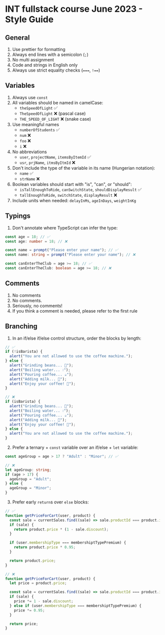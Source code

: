 # INT fullstack course June 2023 - Style Guide

## General

1. Use prettier for formatting
2. Always end lines with a semicolon (`;`)
3. No multi assignment
4. Code and strings in English only
5. Always use strict equality checks (`===`, `!==`)

## Variables

1. Always use `const`
2. All variables should be named in camelCase:
   - `theSpeedOfLight` ✅
   - `TheSpeedOfLight` ❌ (pascal case)
   - `THE_SPEED_OF_LIGHT` ❌ (snake case)
3. Use meaningful names
   - `numberOfStudents` ✅
   - `num` ❌
   - `foo` ❌
   - `i` ❌
4. No abbreviations
   - `user`, `projectName`, `itemsByItemId` ✅
   - `usr`, `prjName`, `itmsByItmId` ❌
5. Don't include the type of the variable in its name (Hungerian notation):
   - `name` ✅
   - `strName` ❌
6. Boolean variables should start with "is", "can", or "should":
   - `isTallEnoughToRide`, `canSwitchState`, `shouldDisplayResult` ✅
   - `tallEnoughToRide`, `switchState`, `displayResult` ❌
7. Include units when needed: `delayInMs`, `ageInDays`, `weightInKg`

## Typings

1. Don't annotate where TypeScript can infer the type:

```typescript
const age = 18; // ✅
const age: number = 18; // ❌

const name = prompt("Please enter your name"); // ✅
const name: string = prompt("Please enter your name"); // ❌

const canEnterTheClub = age >= 18; // ✅
const canEnterTheClub: boolean = age >= 18; // ❌
```

## Comments

1. No comments
2. No comments.
3. Seriously, no comments!
4. If you think a comment is needed, please refer to the first rule

## Branching

1. In an if/else if/else control structure, order the blocks by length:

```typescript
// ✅
if (!isBarista) {
  alert("You are not allowed to use the coffee machine.");
} else {
  alert("Grinding beans... 🫘");
  alert("Boiling water... 💧");
  alert("Pouring coffee... ☕");
  alert("Adding milk... 🐄");
  alert("Enjoy your coffee! 🍵");
}

// ❌
if (isBarista) {
  alert("Grinding beans... 🫘");
  alert("Boiling water... 💧");
  alert("Pouring coffee... ☕");
  alert("Adding milk... 🐄");
  alert("Enjoy your coffee! 🍵");
} else {
  alert("You are not allowed to use the coffee machine.");
}
```

2. Prefer a ternary + `const` variable over an if/else + `let` variable:

```typescript
const ageGroup = age > 17 ? "Adult" : "Minor"; // ✅

// ❌
let ageGroup: string;
if (age > 17) {
  ageGroup = "Adult";
} else {
  ageGroup = "Minor";
}
```

3. Prefer early `return`s over `else` blocks:

```typescript
// ✅
function getPriceForCart(user, product) {
  const sale = currentSales.find((sale) => sale.productId === product.id);
  if (sale) {
    return product.price * (1 - sale.discount);
  }

  if (user.membershipType === membershiptTypePremium) {
    return product.price * 0.95;
  }

  return product.price;
}

// ❌
function getPriceForCart(user, product) {
  let price = product.price;

  const sale = currentSales.find((sale) => sale.productId === product.id);
  if (sale) {
    price *= 1 - sale.discount;
  } else if (user.membershipType === membershiptTypePremium) {
    price *= 0.95;
  }

  return price;
}
```

